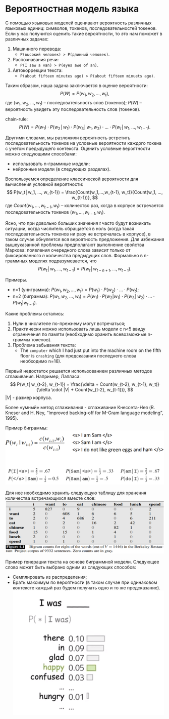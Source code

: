 # Вероятностная модель языка
С помощью языковых моделей оценивают вероятность различных языковых единиц: символов, токенов, последовательностей токенов.
Если у нас получится оценить такие вероятности, то это нам поможет в различных задачах:

1. Машинного перевода:
    + `P(высокий человек) > P(длинный человек)`.
2. Распознавания речи:
    + `P(I saw a van) > P(eyes awe of an)`.
3. Автокоррекции текста:
	+ `P(about fifteen minutes ago) > P(about fifteen minuets ago)`. 

Таким образом, наша задача заключается в оценке вероятности:
$$
    P(W)=P(w_1,w_2,…,w_t ),
$$
где $(w_1, w_2, …, w_t)$ – последовательность слов (токенов); $P(W)$ – вероятность увидеть эту последовательность слов (токенов).

chain-rule:
$$
    P(W) = P(w_1)\cdot P(w_2│w_1)\cdot P(w_3│w_1, w_2)\cdot ... \cdot P(w_t│w_1, ..., w_{t-1}).
$$

Другими словами, мы разложили вероятность встретить последовательность токенов на условные вероятности каждого токена с учетом предыдущего контекста. Оценить условные вероятности можно следующими способами:
+ использовать n-граммные модели;
+ нейронные модели (в следующих разделах).

Воспользуемся определение классической вероятности для вычисления условной вероятности:
$$
    P(w_t│w_1, ..., w_{t-1}) = \frac{Count(w_1,…,w_{t-1}, w_t)}{Count(w_1, ..., w_{t-1})},
$$
где $Count(w_1,…,w_{t-1}, w_t)$ – количество раз, когда в корпусе встречается последовательность токенов $(w_1,…,w_{t-1}, w_t)$.

Ясно, что при довольно больших значения $t$ часто будут возникать ситуации, когда числитель обращается в ноль (когда такая последовательность токенов ни разу не встречалась в корпусе), в таком случае обнуляется вся вероятность предложения. Для избежания вышеуказанной проблемы предполагают выполнение свойства Маркова: появления очередного слова зависит только от фиксированного $n$ количества предыдущих слов. Формально в n-граммных моделях подразумевается, что
$$
    P(w_t│w_1, ..., w_{t-1}) = P(w_t│w_{t-n+1}, ..., w_{t-1}).
$$

Примеры.
+ n=1 (униграмма): $P(w_1, w_2, ..., w_t) = P(w_1)\cdot P(w_2)\cdot ... \cdot P(w_t)$;
+ n=2 (биграмма): $P(w_1, w_2, ..., w_t) = P(w_1)\cdot P(w_2|w_1)\cdot P(w_3│w_2)\cdot ... \cdot P(w_t|w_{t-1})$.

Какие проблемы остались:
1. Нули в числителе по-прежнему могут встречаться;
2. Практически можно использовать лишь модели с n<5 ввиду ограничения по памяти (необходимо хранить всевозможные n-граммы токенов).
3. Проблема забывания текста:
    + The `computer` which I had just put into the machine room on the fifth floor is `crashing` (для предсказания последнего слова необходимо n=16).

Первый недостаток решается использованием различных методов сглаживания. Например, Лапласа:
$$
    P(w_t│w_{t-2}, w_{t-1}) = \frac{\delta + Count(w_{t-2}, w_{t-1}, w_t)}{\delta \cdot |V| + Count(w_{t-2}, w_{t-1})},
$$
$|V|$ - размер корпуса.

Более «умный» метод сглаживания - сглаживание Кнессета-Нея (R. Kneser and H. Ney, “Improved backing-off for M-Gram language modeling”, 1995).

Пример биграммы:
![alt text](pics/bigram.png)

Для нее необходимо хранить следующую таблицу для хранения количества встречающихся вместе слов:
![alt text](pics/bigram2.png)


Пример генерации текста на основе биграммной модели. Следующее слово может быть выбрано одним из следующих способов:
+ Семплировать из распределения;
+ Брать максимум по вероятности (в таком случае при одинаковом контексте каждый раз будем получать одно и то же предсказание).
![alt text](pics/generate.png)
